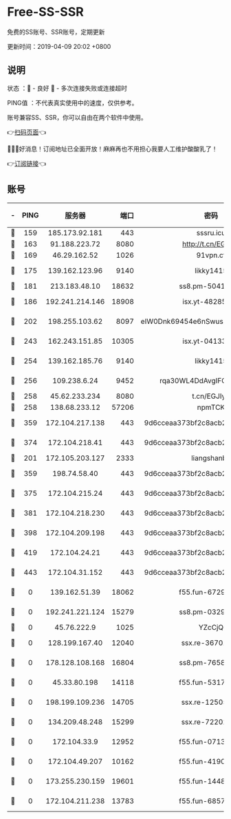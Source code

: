 # Free-SS-SSR

免费的SS账号、SSR账号，定期更新

更新时间：2019-04-09 20:02 +0800

## 说明

状态     ：🙂 - 良好 🙁 - 多次连接失败或连接超时

PING值   ：不代表真实使用中的速度，仅供参考。

账号兼容SS、SSR，你可以自由在两个软件中使用。

👉[扫码页面](https://liesauer.github.io/Free-SS-SSR/)👈

🎉🎉🎉好消息！订阅地址已全面开放！麻麻再也不用担心我要人工维护酸酸乳了！

👉[订阅链接](https://www.liesauer.net/yogurt/subscribe?ACCESS_TOKEN=DAYxR3mMaZAsaqUb)👈

## 账号

|-|PING|服务器|端口|密码|加密方式|区域|
|:----:|:----:|:-----:|-----:|:----:|:----:|:----:|
|🙂|159|185.173.92.181|443|sssru.icu|rc4-md5|RU|
|🙂|163|91.188.223.72|8080|http://t.cn/EGJIyrl|rc4-md5|RU|
|🙂|169|46.29.162.52|1026|91vpn.cf|rc4-md5|RU|
|🙂|175|139.162.123.96|9140|likky1415|aes-256-cfb|JP|
|🙂|181|213.183.48.10|18632|ss8.pm-50413553|rc4-md5|RU|
|🙂|186|192.241.214.146|18908|isx.yt-48285682|aes-256-cfb|US|
|🙂|202|198.255.103.62|8097|eIW0Dnk69454e6nSwuspv9DmS201tQ0D|aes-256-cfb|US|
|🙂|243|162.243.151.85|10305|isx.yt-04133682|aes-256-cfb|US|
|🙂|254|139.162.185.76|9140|likky1415|aes-256-cfb|DE|
|🙂|256|109.238.6.24|9452|rqa30WL4DdAvgIFG6Fs3znzTa|aes-256-cfb|FR|
|🙂|258|45.62.233.234|8080|t.cn/EGJIyrl|rc4-md5|CA|
|🙂|258|138.68.233.12|57206|npmTCK|rc4-md5|US|
|🙂|359|172.104.217.138|443|9d6cceaa373bf2c8acb22e60b6a58be6|aes-256-cfb|US|
|🙂|374|172.104.218.41|443|9d6cceaa373bf2c8acb22e60b6a58be6|aes-256-cfb|US|
|🙂|201|172.105.203.127|2333|liangshanbo|chacha20|JP|
|🙂|359|198.74.58.40|443|9d6cceaa373bf2c8acb22e60b6a58be6|aes-256-cfb|US|
|🙂|375|172.104.215.24|443|9d6cceaa373bf2c8acb22e60b6a58be6|aes-256-cfb|US|
|🙂|381|172.104.218.230|443|9d6cceaa373bf2c8acb22e60b6a58be6|aes-256-cfb|US|
|🙂|398|172.104.209.198|443|9d6cceaa373bf2c8acb22e60b6a58be6|aes-256-cfb|US|
|🙂|419|172.104.24.21|443|9d6cceaa373bf2c8acb22e60b6a58be6|aes-256-cfb|US|
|🙂|443|172.104.31.152|443|9d6cceaa373bf2c8acb22e60b6a58be6|aes-256-cfb|US|
|🙁|0|139.162.51.39|18062|f55.fun-67295461|aes-256-cfb|SG|
|🙁|0|192.241.221.124|15279|ss8.pm-03297387|aes-256-cfb|US|
|🙁|0|45.76.222.9|1025|YZcCjQ|rc4-md5|JP|
|🙁|0|128.199.167.40|12040|ssx.re-36701064|aes-256-cfb|SG|
|🙁|0|178.128.108.168|16804|ss8.pm-76588510|aes-256-cfb|SG|
|🙁|0|45.33.80.198|14118|f55.fun-53173364|aes-256-cfb|US|
|🙁|0|198.199.109.236|14705|ssx.re-12505004|aes-256-cfb|US|
|🙁|0|134.209.48.248|15299|ssx.re-72202420|aes-256-cfb|US|
|🙁|0|172.104.33.9|12952|f55.fun-07138096|aes-256-cfb|SG|
|🙁|0|172.104.49.207|10162|f55.fun-41905372|aes-256-cfb|SG|
|🙁|0|173.255.230.159|19601|f55.fun-14484669|aes-256-cfb|US|
|🙁|0|172.104.211.238|13783|f55.fun-68574119|aes-256-cfb|US|
